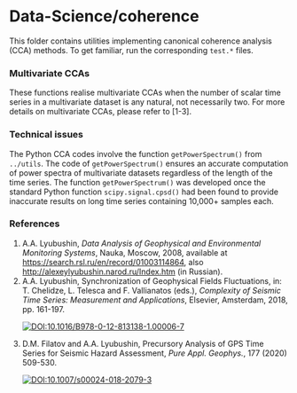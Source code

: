 # Data-Science/coherence
This folder contains utilities implementing canonical coherence analysis (CCA) methods. To get familiar, run the corresponding `test.*` files.

### Multivariate CCAs
These functions realise multivariate CCAs when the number of scalar time series in a multivariate dataset is any natural, not necessarily two. For more details on multivariate CCAs, please refer to [1-3].

### Technical issues
The Python CCA codes involve the function `getPowerSpectrum()` from `../utils`. The code of `getPowerSpectrum()` ensures an accurate computation of power spectra of multivariate datasets regardless of the length of the time series. The function `getPowerSpectrum()` was developed once the standard Python function `scipy.signal.cpsd()` had been found to provide inaccurate results on long time series containing 10,000+ samples each.

### References
1. A.A. Lyubushin, *Data Analysis of Geophysical and Environmental Monitoring Systems*, Nauka, Moscow, 2008, available at https://search.rsl.ru/en/record/01003114864, also http://alexeylyubushin.narod.ru/Index.htm (in Russian).
2. A.A. Lyubushin, Synchronization of Geophysical Fields Fluctuations, in: T. Chelidze, L. Telesca and F. Vallianatos (eds.), *Complexity of Seismic Time Series: Measurement and Applications*, Elsevier, Amsterdam, 2018, pp. 161-197. <p><a href = "https://doi.org/10.1016/B978-0-12-813138-1.00006-7" rel = "nofollow"><img src = "https://zenodo.org/badge/DOI/10.1016/B978-0-12-813138-1.00006-7.svg" alt = "DOI:10.1016/B978-0-12-813138-1.00006-7" style = "vertical-align: top; max-width: 100%;"></a></p>
3. D.M. Filatov and A.A. Lyubushin, Precursory Analysis of GPS Time Series for Seismic Hazard Assessment, *Pure Appl. Geophys.*, 177 (2020) 509-530. <p><a href = "https://doi.org/10.1007/s00024-018-2079-3" rel = "nofollow"><img src = "https://zenodo.org/badge/DOI/10.1007/s00024-018-2079-3.svg" alt = "DOI:10.1007/s00024-018-2079-3" style = "vertical-align: top; max-width: 100%;"></a></p>
